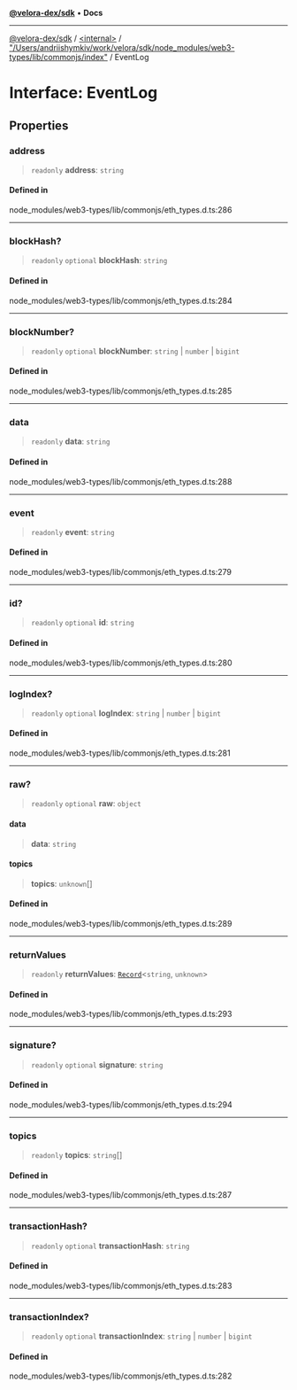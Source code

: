 [**@velora-dex/sdk**](../../../../README.md) • **Docs**

***

[@velora-dex/sdk](../../../../globals.md) / [\<internal\>](../../../README.md) / ["/Users/andriishymkiv/work/velora/sdk/node\_modules/web3-types/lib/commonjs/index"](../README.md) / EventLog

# Interface: EventLog

## Properties

### address

> `readonly` **address**: `string`

#### Defined in

node\_modules/web3-types/lib/commonjs/eth\_types.d.ts:286

***

### blockHash?

> `readonly` `optional` **blockHash**: `string`

#### Defined in

node\_modules/web3-types/lib/commonjs/eth\_types.d.ts:284

***

### blockNumber?

> `readonly` `optional` **blockNumber**: `string` \| `number` \| `bigint`

#### Defined in

node\_modules/web3-types/lib/commonjs/eth\_types.d.ts:285

***

### data

> `readonly` **data**: `string`

#### Defined in

node\_modules/web3-types/lib/commonjs/eth\_types.d.ts:288

***

### event

> `readonly` **event**: `string`

#### Defined in

node\_modules/web3-types/lib/commonjs/eth\_types.d.ts:279

***

### id?

> `readonly` `optional` **id**: `string`

#### Defined in

node\_modules/web3-types/lib/commonjs/eth\_types.d.ts:280

***

### logIndex?

> `readonly` `optional` **logIndex**: `string` \| `number` \| `bigint`

#### Defined in

node\_modules/web3-types/lib/commonjs/eth\_types.d.ts:281

***

### raw?

> `readonly` `optional` **raw**: `object`

#### data

> **data**: `string`

#### topics

> **topics**: `unknown`[]

#### Defined in

node\_modules/web3-types/lib/commonjs/eth\_types.d.ts:289

***

### returnValues

> `readonly` **returnValues**: [`Record`](../../../type-aliases/Record.md)\<`string`, `unknown`\>

#### Defined in

node\_modules/web3-types/lib/commonjs/eth\_types.d.ts:293

***

### signature?

> `readonly` `optional` **signature**: `string`

#### Defined in

node\_modules/web3-types/lib/commonjs/eth\_types.d.ts:294

***

### topics

> `readonly` **topics**: `string`[]

#### Defined in

node\_modules/web3-types/lib/commonjs/eth\_types.d.ts:287

***

### transactionHash?

> `readonly` `optional` **transactionHash**: `string`

#### Defined in

node\_modules/web3-types/lib/commonjs/eth\_types.d.ts:283

***

### transactionIndex?

> `readonly` `optional` **transactionIndex**: `string` \| `number` \| `bigint`

#### Defined in

node\_modules/web3-types/lib/commonjs/eth\_types.d.ts:282
